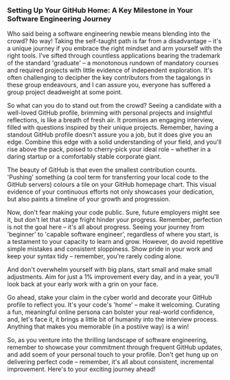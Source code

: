 ### Setting Up Your GitHub Home: A Key Milestone in Your Software Engineering Journey

Who said being a software engineering newbie means blending into the crowd? No way! Taking the self-taught path is far from a disadvantage – it's a unique journey if you embrace the right mindset and arm yourself with the right tools. I've sifted through countless applications bearing the trademark of the standard 'graduate' – a monotonous rundown of mandatory courses and required projects with little evidence of independent exploration. It's often challenging to decipher the key contributors from the tagalongs in these group endeavours, and I can assure you, everyone has suffered a group project deadweight at some point.

So what can you do to stand out from the crowd? Seeing a candidate with a well-loved GitHub profile, brimming with personal projects and insightful reflections, is like a breath of fresh air. It promises an engaging interview, filled with questions inspired by their unique projects. Remember, having a standout GitHub profile doesn't assure you a job, but it does give you an edge. Combine this edge with a solid understanding of your field, and you'll rise above the pack, poised to cherry-pick your ideal role – whether in a daring startup or a comfortably stable corporate giant.

The beauty of GitHub is that even the smallest contribution counts. 'Pushing' something (a cool term for transferring your local code to the GitHub servers) colours a tile on your GitHub homepage chart. This visual evidence of your continuous efforts not only showcases your dedication, but also paints a timeline of your growth and progression.

Now, don't fear making your code public. Sure, future employers might see it, but don't let that stage fright hinder your progress. Remember, perfection is not the goal here – it's all about progress. Seeing your journey from 'beginner' to 'capable software engineer', regardless of where you start, is a testament to your capacity to learn and grow. However, do avoid repetitive simple mistakes and consistent sloppiness. Show pride in your work and keep your syntax tidy – remember, you're rarely coding alone.

And don't overwhelm yourself with big plans, start small and make small adjustments. Aim for just a 1% improvement every day, and in a year, you'll look back at your early work with a grin on your face.

Go ahead, stake your claim in the cyber world and decorate your GitHub profile to reflect you. It's your code's 'home' – make it welcoming. Curating a fun, meaningful online persona can bolster your real-world confidence, and, let's face it, it brings a little bit of humanity into the interview process. Anything that makes you memorable (in a postiive way) is a win!

So, as you venture into the thrilling landscape of software engineering, remember to showcase your commitment through frequent GitHub updates, and add soem of your personal touch to your profile. Don't get hung up on delivering perfect code – remember, it's all about consistent, incremental improvement. Here's to your exciting journey ahead!
